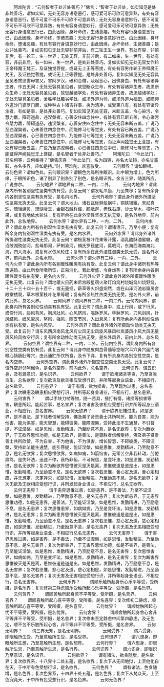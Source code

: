 <!-- { "loadSidebar": true } -->
　　阿难陀言：“云何智者于处非处善巧？”佛言：“智者于处非处，如实知见是处非处善巧，谓如实知，无处无容身语意恶行，感可爱可乐可欣可意异熟，有处有容身语意恶行，感不可爱不可乐不可欣不可意异熟；无处无容身语意妙行，感不可爱不可乐不可欣不可意异熟，有处有容身语意妙行，感可爱可乐可欣可意异熟；无处无容行身语意恶行已，由此因缘，身坏命终，生诸善趣，有处有容行身语意恶行已，由此因缘，身坏命终，堕诸恶趣；无处无容行身语意妙行已，由此因缘，身坏命终，堕诸恶趣，有处有容行身语意妙行已，由此因缘，身坏命终，生诸善趣；是处非处善巧。复如实知见无处无容非前非后，有二轮王生一世界，有处有容，非前非后，有一轮王，生一世界；无处无容，非前非后，有二如来，生一世界，有处有容，非前非后，有一如来，生一世界，是处非处善巧。复如实知见无处无容女作轮王帝释魔王梵王，及证独觉菩提，或证无上正等菩提，有处有容男作轮王帝释魔王梵王，及证独觉菩提，或证无上正等菩提，是处非处善巧。复如实知见无处无容具圣见者故思害母害父，害阿罗汉，破和合僧，及起恶心，出佛身血，有处有容诸异生者，作五无间；无处无容具圣见者，故思断众生命，有处有容诸异生者，故思断众生命；无处无容具圣见者，故思越诸学处，有处有容诸异生者，故思越诸学处；无处无容具圣见者，舍胜学处趣劣学处，或求外道为师，或求外道为福田，或瞻仰外道沙门婆罗门面，或种种占卜诸吉祥事，执为清净，或受第八有，有处有容诸异生者，有如是事，是处非处善巧。复如实知见无处无容，未断五盖，令心染污，令慧力羸，障碍道品，违涅槃者，心善安住四念住中，有处有容已断五盖，令心染污令慧力羸，障碍道品，违涅槃者，心善安住四念住中；无处无容未断五盖，广说乃至违涅槃者，心未善住四念住中，而能修习七等觉支，有处有容已断五盖，广说乃至违涅槃者，心已善住四念住中，乃能修习七等觉支；无处无容未断五盖，广说乃至违涅槃者，心未善住四念住中，而能修习七等觉支，而证声闻独觉无上菩提，有处有容已断五盖，广说乃至违涅槃者，心已善住四念住中已，能修习七等觉支，乃能证得声闻独觉无上菩提，是名智者于处非处善巧。”
　　阿难陀曰：“今此法门，其名何等，云何奉持？”佛告庆喜：“今此法门，名为四转，亦名大法镜，亦名甘露鼓，亦名多界，应如是持。”时，阿难陀，欢喜敬受。
　　云何眼界？谓如眼根。云何色界？谓如色处。云何眼识界？谓眼色为缘所生眼识。此中眼为增上，色为所缘，于眼所识色，诸了别异了别各别了别色，是名眼识界。余五三界，随其所应，广说亦尔。
　　云何地界？谓地界有二种，一内，二外。
　　云何内地界？谓此身内所有各别坚性坚类有执有受。此复云何？谓发毛爪齿，乃至粪秽；复有所余身内各别坚性坚类有执有受，是名内地界。
　　云何外地界？谓此身外诸外所摄坚性坚类无执无受。此复云何？谓大地山，诸石瓦砾蚌蛤蜗牛，铜铁锡鑞，末尼真珠，琉璃螺贝，珊瑚璧玉，金银石藏杵藏，颇胝迦，赤珠右旋，沙土草木，枝叶花果，或复有地依水轮住；复有所余在此身外坚性坚类无执无受，是名外地界，前内此外，总名地界。
　　云何水界？谓水界有二种，一内，二外。
　　云何内水界？谓此身内所有各别湿性湿类有执有受。此复云何？谓诸泪汗，乃至小便；复有所余身内各别湿性湿类有执有受，是名内水界。
　　云何外水界？谓此身外诸外所摄湿性湿类无执无受。此复云何？谓根茎枝叶花果等汁露，酒乳酪酥油蜜糖，池沼陂湖殑伽河，盐母那河，萨剌渝河，頞氏罗筏底河，莫呬河，东海西海南海北海，四大海水，或复有水依风轮住；复有所余在此外湿性湿类无执无受，是名外水界，前内此外，总名水界。
　　云何火界？谓火界有二种，一内，二外。
　　云何内火界？谓此身内所有各别暖性暖类有执有受。此复云何？谓此身中诸所有热等热遍热，由此所食所噉所饮，正易消化，若此增盛，令身燋热；复有所余身内各别暖性暖类有执有受，是名内火界。
　　云何外火界？谓此身外诸外所摄暖性暖类无执无受。此复云何？谓地暖火日药末尼宫殿星宿火聚灯焰烧村烧城烧川烧野烧，十二十三十四十五十百千，或无量担，薪草等火炽盛烔然，或在山泽河池岩窟房舍殿堂楼观，草木根茎枝叶花果等暖；复有所余热性热类无执无受，是名外火界，前内此外，总名火界。
　　云何风界？谓风界有二种，一内二外。云何内风界，谓此身内所有各别动性动类有执有受。此复云何？谓此身中，或上行风，或下行风，或傍行风，胁风背风，胸风肚风，心风脐风，嗢鉢罗风，荜鉢罗风，刀风剑风，针风结风，缠风掣风，努风，强风，随支节风，入出息风；复有所余身内各别动性动类有执有受，是名内风界。
　　云何外风界？谓此身外诸外所摄动性动类无执无受。此复云何？谓东风西风南风北风有尘风无尘风旋风暴风吠岚婆风小风大风无量风风轮风依空行风；复有所余动性动类无执无受，是名外风界，前内此外，总名风界。
　　云何空界？谓空界有二种，一内，二外。云何内空界，谓此身内所有各别空性空类有执有受。此复云何？谓此身中随皮肉血骨髓等空眼穴耳穴鼻穴面门咽喉心肠肠肚等穴，由此通贮所饮所食，及令下弃，复有所余身内各别空性空类，是名内空界。
　　云何外空界，谓此身外诸外所摄空性空类无执无受。此复云何？谓外空迥邻呵伽色，是名外空界，前内此外，总名空界。
　　云何识界，谓五识身，及有漏意识，是名识界。
　　云何欲界？
　　谓于欲境诸贪等贪，乃至贪类贪生，总名欲界；复次欲贪及欲贪相应受想行识，并所等起身业语业，不相应行，总名欲界。
　　云何恚界？
　　谓于有情，欲为损害，乃至现为过患，总名恚界；复次瞋恚及瞋恚相应受想行识，并所等起身业语业，不相应行，总名恚界。
　　云何害界？
　　谓以手块刀杖等物，随一苦具，捶打有情，诸损等损害等害，瞋恚所起，能起苦事，总名害界；复次诸害及害相应受想行识并所等起身业语业，不相应行，总名害界。
　　云何无欲界？
　　谓于欲界思惟过患，如是欲界，是不善法，是下贱者信解受持，佛及弟子贤贵善士共所呵厌，能为自害，能为他害，能为俱害，能灭智慧，能碍彼类，能障涅槃，受持此法不生通慧，不引菩提，不证涅槃，如是思惟，发勤精进，乃至励意不息，是名无欲界；复次为断欲界，于无欲界思惟功德，如是无欲界，是善法，是尊胜者信解受持，佛及弟子贤贵善士共所欣赞，不为自害，不为他害，不为俱害，增长智慧，不碍彼类，不障涅槃，受持此法能生通慧，能引菩提，能证涅槃，如是思惟，发勤精进，乃至励意不息，是名无欲界；复次思惟欲界，如病如痈，如箭恼害，无常苦空非我转动，劳倦羸笃，是失坏法，迅速不停，衰朽非恒，不可保信，是变坏法，如是思惟，发勤精进，是名无欲界；复次为断欲界思惟彼灭是灭是离，思惟彼道是道是出，如是思惟，发勤精进，乃至励意不息，是名无欲界；复次若思惟，舍心定及道，舍心定相应，并无想定，灭定择灭，如是思惟，发勤精进，乃至励意不息，是名无欲界；复次无欲及无欲相应受想行识，并所发起身业语业，不相应行，总名无欲界。
　　云何无恚界？
　　谓于恚界思惟过患，如是恚界，是不善法，乃至不证涅槃，如是思惟，发勤精进，乃至励意不息，是名无恚界；复次为断恚界，于无恚界思惟功德，如是无恚界，是善法，乃至能证涅槃，如是思惟，发勤精进，乃至励意不息，是名无恚界；复次思惟恚界，如病如痈，乃至是变坏法，如是思惟，发勤精进，是名无恚界；复次为断恚界思惟彼灭是灭是离，思惟彼道是道是出，如是思惟，发勤精进，乃至励意不息，是名无恚界；复次若思惟，慈心定及道，慈心定相应，如是思惟，发勤精进，乃至励意不息，是名无恚界；复次无恚及无恚相应受想行识，并所等起身业语业，不相应行总名无恚界。
　　云何无害界？
　　谓于害界思惟过患，如是害界，是不善法，乃至不证涅槃，如是思惟，发勤精进，乃至励意不息，是名无害界；复次为断害界，于无害界思惟功德，如是不害界，是善法，乃至能证涅槃，如是思惟，发勤精进，乃至励意不息，是名无害界；复次思惟害界，如病如痈，乃至是变坏法，如是思惟，发勤精进，是名无害界；复次为断害界思惟彼灭是灭是离，思惟彼道是道是出，如是思惟，发勤精进，乃至励意不息，是名无害界；复次若思惟，悲心定及道，悲心定相应，如是思惟，发勤精进，乃至励意不息，是名无害界；复次无害及无害相应受想行识，并所等起身业语业，不相应行，总名无害界。
　　
　　云何乐界？
　　谓顺乐触所起身乐心乐平等受，受所摄，是名乐界；复次修第三静虑顺乐受触所起心乐平等受，受所摄，是名乐界。
　　云何苦界？
　　谓顺苦触所起身苦不平等受，受所摄，是名苦界。
　　云何喜界？
　　谓顺喜触所起心喜平等受，受所摄，是名喜界；复次修初二静虑，顺喜触所起心喜平等受，受所摄，是名喜界。
　　云何忧界？
　　谓顺忧触所起心忧不平等受，受所摄，是名忧界。
　　云何舍界？
　　谓顺舍触所起身舍心舍非平等非不平等受，受所摄，是名舍界；复次修未至定静虑中间第四静虑，及无色定，顺不苦不乐触所起心舍，非平等非不平等受，受所摄，是名舍界。
　　云何无明界？
　　谓三界无知，是名无明界。
　　
　　云何受界？
　　谓六受身，即眼触所生受，乃至意触所生受，是名受界。
　　云何想界？
　　谓六想身，即眼触所生想，乃至意触所生想，是名想界。
　　云何行界？
　　谓六思身，即眼触所生思，乃至意触所生思，是名行界。
　　云何识界？
　　谓六识身，即眼识乃至意识，是名识界。
　　
　　云何欲界？
　　谓有诸法，欲贪随增，是名欲界；复次欲界系，十八界十二处五蕴，是名欲界；复次下从无间地狱，上至他化自在天，于中所有色受想行识，是名欲界。
　　云何色界？
　　谓有诸法，色贪随增，是名色界；复次色界系，十四界十处五蕴，是名色界；复次下从梵众天，上至色究竟天，于中所有色受想行识，是名色界。
　　云何无色界？
